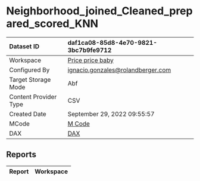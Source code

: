 



# Neighborhood_joined_Cleaned_prepared_scored_KNN

|Dataset ID|daf1ca08-85d8-4e70-9821-3bc7b9fe9712|
| :--- | :--- |
|Workspace|[Price price baby](../Workspaces/Price-price-baby.md)|
|Configured By|ignacio.gonzales@rolandberger.com|
|Target Storage Mode|Abf|
|Content Provider Type|CSV|
|Created Date|September 29, 2022 09:55:57|
|MCode|[M Code](./Neighborhood_joined_Cleaned_prepared_scored_KNN/mcode.md)|
|DAX|[DAX](./Neighborhood_joined_Cleaned_prepared_scored_KNN/dax.md)|

## Reports

|Report|Workspace|
| :--- | :--- |

